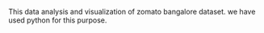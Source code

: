 This data analysis and visualization of zomato bangalore dataset. we have used python for this purpose.
 

